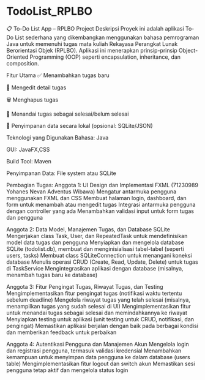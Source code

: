 # TodoList_RPLBO

📋 To-Do List App – RPLBO Project
Deskripsi
Proyek ini adalah aplikasi To-Do List sederhana yang dikembangkan menggunakan bahasa pemrograman Java untuk memenuhi tugas mata kuliah Rekayasa Perangkat Lunak Berorientasi Objek (RPLBO). Aplikasi ini menerapkan prinsip-prinsip Object-Oriented Programming (OOP) seperti encapsulation, inheritance, dan composition.

Fitur Utama
✅ Menambahkan tugas baru

📝 Mengedit detail tugas

🗑️ Menghapus tugas

📌 Menandai tugas sebagai selesai/belum selesai

💾 Penyimpanan data secara lokal (opsional: SQLite/JSON)

Teknologi yang Digunakan
Bahasa: Java

GUI: JavaFX,CSS

Build Tool: Maven

Penyimpanan Data: File system atau SQLite



Pembagian Tugas:
Anggota 1: UI Design dan Implementasi FXML (71230989	Yohanes Nevan Adventus Wibawa)
Mengatur antarmuka pengguna menggunakan FXML dan CSS
Membuat halaman login, dashboard, dan form untuk menambah atau mengedit tugas
Integrasi antarmuka pengguna dengan controller yang ada
Menambahkan validasi input untuk form tugas dan pengguna

Anggota 2: Data Model, Manajemen Tugas, dan Database SQLite
Mengerjakan class Task, User, dan RepeatedTask untuk mendefinisikan model data tugas dan pengguna
Menyiapkan dan mengelola database SQLite (todolist.db), membuat dan menginisialisasi tabel-tabel (seperti users, tasks)
Membuat class SQLiteConnection untuk menangani koneksi database
Menulis operasi CRUD (Create, Read, Update, Delete) untuk tugas di TaskService
Mengintegrasikan aplikasi dengan database (misalnya, menambah tugas baru ke database)

Anggota 3: Fitur Pengingat Tugas, Riwayat Tugas, dan Testing
Mengimplementasikan fitur pengingat tugas (notifikasi waktu tertentu sebelum deadline)
Mengelola riwayat tugas yang telah selesai (misalnya, menampilkan tugas yang sudah selesai di UI)
Mengimplementasikan fitur untuk menandai tugas sebagai selesai dan memindahkannya ke riwayat
Menyiapkan testing untuk aplikasi (unit testing untuk CRUD, notifikasi, dan pengingat)
Memastikan aplikasi berjalan dengan baik pada berbagai kondisi dan memberikan feedback untuk perbaikan

Anggota 4: Autentikasi Pengguna dan Manajemen Akun
Mengelola login dan registrasi pengguna, termasuk validasi kredensial
Menambahkan kemampuan untuk menyimpan data pengguna ke dalam database (users table)
Mengimplementasikan fitur logout dan switch akun
Memastikan sesi pengguna tetap aktif dan mengelola status login
